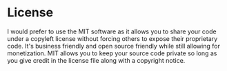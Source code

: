 # License
I would prefer to use the MIT software as  it allows you to share your code under a copyleft license without forcing others to expose their proprietary code. It's business friendly and open source friendly while still allowing for monetization. MIT allows you to keep your source code private so long as you give credit in the license file along with a copyright notice.
